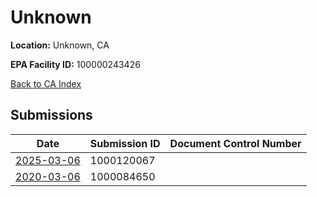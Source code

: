 # Unknown

**Location:** Unknown, CA

**EPA Facility ID:** 100000243426

[Back to CA Index](../../index.md)

## Submissions

| Date | Submission ID | Document Control Number |
|------|--------------|-------------------------|
| [2025-03-06](submissions/1000120067.md) | 1000120067 |  |
| [2020-03-06](submissions/1000084650.md) | 1000084650 |  |
